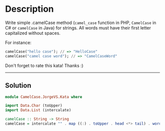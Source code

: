 # Description

Write simple .camelCase method (`camel_case` function in PHP, `CamelCase` in C# or `camelCase` in Java) for strings. All words must have their first letter capitalized without spaces.

For instance:

```hs
camelCase("hello case"); // => "HelloCase"
camelCase("camel case word"); // => "CamelCaseWord"
```

Don't forget to rate this kata! Thanks :)

---

## Solution

```hs
module CamelCase.JorgeVS.Kata where

import Data.Char (toUpper)
import Data.List (intercalate)

camelCase :: String -> String
camelCase = intercalate "" . map ((:) . toUpper . head <*> tail) . words
```
